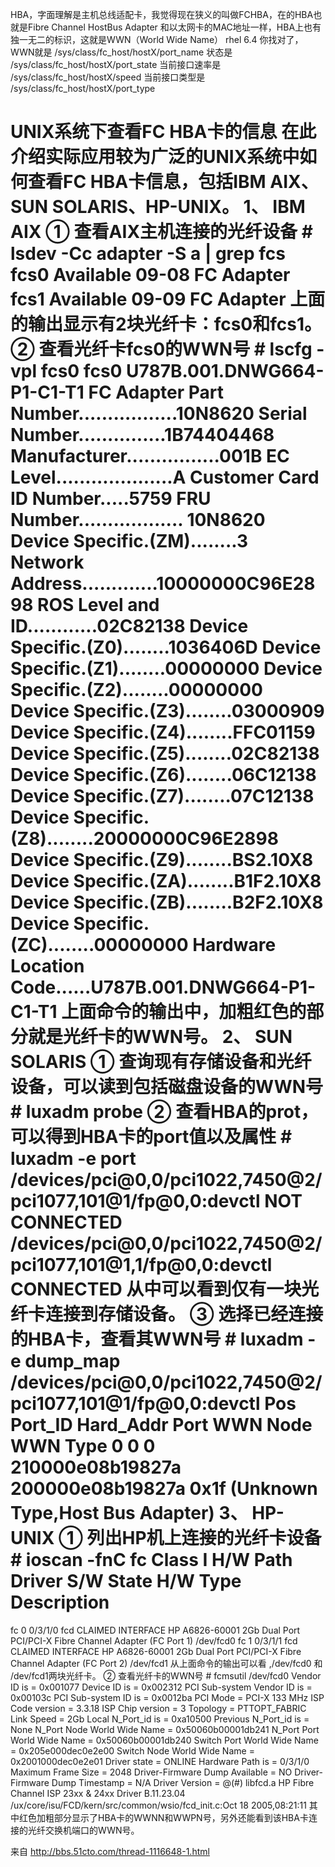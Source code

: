HBA，字面理解是主机总线适配卡，我觉得现在狭义的叫做FCHBA，在的HBA也就是Fibre Channel HostBus Adapter
和以太网卡的MAC地址一样，HBA上也有独一无二的标识，这就是WWN（World Wide Name）
rhel 6.4
你找对了，WWN就是 /sys/class/fc_host/hostX/port_name
状态是 /sys/class/fc_host/hostX/port_state
当前接口速率是 /sys/class/fc_host/hostX/speed
当前接口类型是 /sys/class/fc_host/hostX/port_type
 
UNIX系统下查看FC HBA卡的信息
在此介绍实际应用较为广泛的UNIX系统中如何查看FC HBA卡信息，包括IBM AIX、SUN SOLARIS、HP-UNIX。
1、 IBM AIX
    ① 查看AIX主机连接的光纤设备
       # lsdev -Cc adapter -S a | grep fcs
        fcs0      Available 09-08 FC Adapter
        fcs1      Available 09-09 FC Adapter
       上面的输出显示有2块光纤卡：fcs0和fcs1。
    ② 查看光纤卡fcs0的WWN号
       # lscfg -vpl fcs0
        fcs0             U787B.001.DNWG664-P1-C1-T1  FC Adapter
        Part Number.................10N8620
        Serial Number...............1B74404468
        Manufacturer................001B
        EC Level....................A
        Customer Card ID Number.....5759
        FRU Number.................. 10N8620
        Device Specific.(ZM)........3
        Network Address.............10000000C96E2898
        ROS Level and ID............02C82138
        Device Specific.(Z0)........1036406D
        Device Specific.(Z1)........00000000
        Device Specific.(Z2)........00000000
        Device Specific.(Z3)........03000909
        Device Specific.(Z4)........FFC01159
        Device Specific.(Z5)........02C82138
        Device Specific.(Z6)........06C12138
        Device Specific.(Z7)........07C12138
        Device Specific.(Z8)........20000000C96E2898
        Device Specific.(Z9)........BS2.10X8
        Device Specific.(ZA)........B1F2.10X8
        Device Specific.(ZB)........B2F2.10X8
        Device Specific.(ZC)........00000000
        Hardware Location Code......U787B.001.DNWG664-P1-C1-T1
上面命令的输出中，加粗红色的部分就是光纤卡的WWN号。
2、 SUN SOLARIS
    ① 查询现有存储设备和光纤设备，可以读到包括磁盘设备的WWN号
       # luxadm probe
    ② 查看HBA的prot，可以得到HBA卡的port值以及属性
      # luxadm -e port
      /devices/pci@0,0/pci1022,7450@2/pci1077,101@1/fp@0,0:devctl          NOT CONNECTED
      /devices/pci@0,0/pci1022,7450@2/pci1077,101@1,1/fp@0,0:devctl        CONNECTED
从中可以看到仅有一块光纤卡连接到存储设备。
③ 选择已经连接的HBA卡，查看其WWN号
       # luxadm -e dump_map /devices/pci@0,0/pci1022,7450@2/pci1077,101@1/fp@0,0:devctl
       Pos  Port_ID Hard_Addr Port WWN         Node WWN         Type
       0    0       0        210000e08b19827a 200000e08b19827a 0x1f (Unknown Type,Host Bus Adapter)
3、 HP-UNIX
    ① 列出HP机上连接的光纤卡设备
      # ioscan -fnC fc
Class  I  H/W Path  Driver S/W State   H/W Type   Description
=================================================================
fc  0  0/3/1/0  fcd  CLAIMED   INTERFACE  HP A6826-60001 2Gb Dual Port PCI/PCI-X Fibre Channel Adapter (FC Port 1)
                      /dev/fcd0
fc  1  0/3/1/1  fcd  CLAIMED   INTERFACE  HP A6826-60001 2Gb Dual Port PCI/PCI-X Fibre Channel Adapter (FC Port 2)
                      /dev/fcd1
    从上面命令的输出可以看 ,/dev/fcd0 和 /dev/fcd1两块光纤卡。
    ② 查看光纤卡的WWN号
      # fcmsutil /dev/fcd0
      Vendor ID is = 0x001077
      Device ID is = 0x002312
      PCI Sub-system Vendor ID is = 0x00103c
      PCI Sub-system ID is = 0x0012ba
      PCI Mode = PCI-X 133 MHz
      ISP Code version = 3.3.18
      ISP Chip version = 3
      Topology = PTTOPT_FABRIC
      Link Speed = 2Gb
      Local N_Port_id is = 0xa10500
      Previous N_Port_id is = None
      N_Port Node World Wide Name = 0x50060b00001db241
      N_Port Port World Wide Name = 0x50060b00001db240
      Switch Port World Wide Name = 0x205e000dec0e2e00
      Switch Node World Wide Name = 0x2001000dec0e2e01
      Driver state = ONLINE
      Hardware Path is = 0/3/1/0
      Maximum Frame Size = 2048
      Driver-Firmware Dump Available = NO
      Driver-Firmware Dump Timestamp = N/A
      Driver Version = @(#) libfcd.a HP Fibre Channel ISP 23xx & 24xx Driver B.11.23.04 /ux/core/isu/FCD/kern/src/common/wsio/fcd_init.c:Oct 18 2005,08:21:11
其中红色加粗部分显示了HBA卡的WWNN和WWPN号，另外还能看到该HBA卡连接的光纤交换机端口的WWN号。 
 
来自 <http://bbs.51cto.com/thread-1116648-1.html>